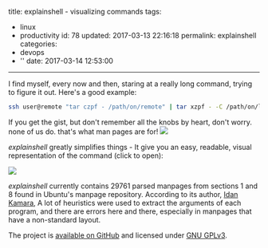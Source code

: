 title: explainshell - visualizing commands
tags:
  - linux
  - productivity
id: 78
updated: 2017-03-13 22:16:18
permalink: explainshell
categories:
  - devops
  - ''
date: 2017-03-14 12:53:00
---

I find myself, every now and then, staring at a really long command, trying to figure it out. Here's a good example:

```bash
ssh user@remote "tar czpf - /path/on/remote" | tar xzpf - -C /path/on/local
```

If you get the gist, but don't remember all the knobs by heart, don't worry. none of us do. that's what man pages are for!
![](https://imgs.xkcd.com/comics/tar.png)



*explainshell* greatly simplifies things - It give you an easy, readable, visual representation of the command (click to open):

[![](/images/2017/03/explainshell.png)](http://explainshell.com/explain?cmd=ssh+user%40remote+%22tar+czpf+-+%2Fpath%2Fon%2Fremote%22+%7C+tar+xzpf+-+-C+%2Fpath%2Fon%2Flocal)

*explainshell* currently contains 29761 parsed manpages from sections 1 and 8 found in Ubuntu's manpage repository. According to its author, [Idan Kamara](https://github.com/idank),  A lot of heuristics were used to extract the arguments of each program, and there are errors here and there, especially in manpages that have a non-standard layout.

The project is [available on GitHub](https://github.com/idank/explainshell) and licensed under [GNU GPLv3](https://choosealicense.com/licenses/gpl-3.0/).
